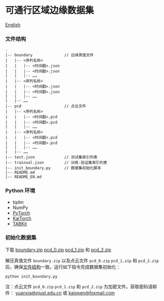 # 可通行区域边缘数据集

[English](./README.md)

### 文件结构
```
.
|-- boundary              // 边缘真值文件
|   |-- <序列名称>
|   |   |-- <时间戳>.json
|   |   |-- <时间戳>.json
|   |   |-- ……
|   |-- <序列名称>
|   |   |-- <时间戳>.json
|   |   |-- <时间戳>.json
|   |   |-- ……
|   |-- ……
|-- pcd                   // 点云文件
|   |-- <序列名称>
|   |   |-- <时间戳>.pcd
|   |   |-- <时间戳>.pcd
|   |   |-- ……
|   |-- <序列名称>
|   |   |-- <时间戳>.pcd
|   |   |-- <时间戳>.pcd
|   |   |-- ……
|   |-- ……
|-- test.json             // 测试集索引列表
|-- trainval.json         // 训练-验证集索引列表
|-- init_boundary.py      // 数据集初始化脚本
|-- README.md
|-- README_EN.md

```

### Python 环境
- tqdm
- NumPy
- [PyTorch](https://pytorch.org)
- [KaiTorch](https://github.com/kaiopen/kaitorch)
- [TABKit](https://github.com/kaiopen/tab_kit)

### 初始化数据集
下载 [boundary.zip](https://github.com/kaiopen/tab/releases/download/boundary/boundary.zip)  [pcd_0.zip](https://github.com/kaiopen/tab/releases/download/PCD_0/pcd_0.zip) [pcd_1.zip](https://github.com/kaiopen/tab/releases/download/PCD_1/pcd_1.zip) 和 [pcd_2.zip](https://github.com/kaiopen/tab/releases/download/PCD_2/pcd_2.zip)

解压真值文件 `boundary.zip` 以及点云文件 `pcd_0.zip` `pcd_1.zip` 和 `pcd_2.zip` 后，确保[文件结构](#文件结构)一致。运行如下指令完成数据集初始化：
```shell
python init_boundary.py
```

注：点云文件 `pcd_0.zip` `pcd_1.zip` 和 `pcd_2.zip` 为加密文件。获取密码请邮件： yuanxia@njust.edu.cn 或 kaiopen@foxmail.com
